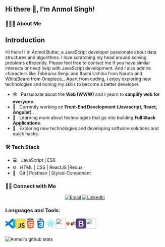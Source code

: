 <h2> Hi there 👋, I’m Anmol Singh!</h2>

<h3> 👨🏻‍💻 About Me </h3>

## Introduction
Hi there! I'm Anmol Buttar, a JavaScript developer passionate about data structures and algorithms. I love scratching my head around solving problems efficiently. Please feel free to contact me if you have similar interests or need help with JavaScript development. And I also admire characters  like Tobirama Senju and Itachi Uchiha from Naruto and WhiteBeard from Onepiece_. Apart from coding, I enjoy exploring new technologies and honing my skills to become a better developer.


- 🕸️ &nbsp; Passionate about the **Web (WWW)** and I yearn to **simplify web for everyone**.
- 🔭 &nbsp; Currently working on **Front-End Development (Javascript, React, Angular)** .
- 🌱 &nbsp; Learning more about technologies that go into building **Full Stack Applications**.
- 🤔 &nbsp; Exploring new technologies and developing software solutions and quick hacks.

<h3>🛠 Tech Stack</h3>

- 💻 &nbsp; JavaScript | ES6 
- 🌐 &nbsp; HTML | CSS | ReactJS |Redux 
- 🔧 &nbsp; Git | Postman | Styled-Component

<h3> 🤝🏻 Connect with Me </h3>

<p align="center">
<a href="mailto:anmolbuttar143205@gmail.com"><img alt="Email" src="https://img.shields.io/badge/Email-anmolbuttar143205@gmail.com-blue?style=flat&logo=gmail"></a>
<a href="https://www.linkedin.com/in/anmol-singh-285a541a4/"><img alt="LinkedIn" src="https://img.shields.io/badge/LinkedIn-anmol-singh-285a541a4-blue?style=flat&logo=linkedin"></a>
</p>

### Languages and Tools:

<img align="left" height="32" width="32" src="https://raw.githubusercontent.com/github/explore/80688e429a7d4ef2fca1e82350fe8e3517d3494d/topics/visual-studio-code/visual-studio-code.png" />
<img align="left" height="32" width="32" src="https://raw.githubusercontent.com/github/explore/80688e429a7d4ef2fca1e82350fe8e3517d3494d/topics/javascript/javascript.png" />
<img align="left" height="32" width="32" src="https://raw.githubusercontent.com/github/explore/80688e429a7d4ef2fca1e82350fe8e3517d3494d/topics/html/html.png" />
<img align="left" height="32" width="32" src="https://raw.githubusercontent.com/github/explore/80688e429a7d4ef2fca1e82350fe8e3517d3494d/topics/css/css.png" />
<img align="left" height="32" width="32" src="https://raw.githubusercontent.com/github/explore/80688e429a7d4ef2fca1e82350fe8e3517d3494d/topics/react/react.png" />
<img align="left" height="32" width="32" src="https://github.com/angular.png?size=40" />

<img align="left" height="32" width="32" src="https://raw.githubusercontent.com/github/explore/80688e429a7d4ef2fca1e82350fe8e3517d3494d/topics/git/git.png" />
<img align="left" height="32" width="32" src="https://raw.githubusercontent.com/github/explore/80688e429a7d4ef2fca1e82350fe8e3517d3494d/topics/bootstrap/bootstrap.png" />
<img align="left" height="32" width="32" src="https://cdn.jsdelivr.net/npm/simple-icons@v3/icons/github.svg" />

<br/>
<br/>

###
![Anmol's github stats](https://github-readme-stats.vercel.app/api?username=anmol1432&show_icons=true&theme=radical&bg_color=#ffffff)




